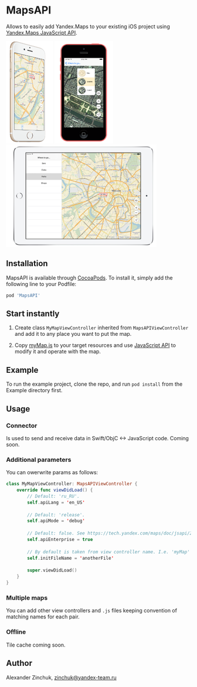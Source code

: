 # MapsAPI

Allows to easily add Yandex.Maps to your existing iOS project using [Yandex.Maps JavaScript API](https://tech.yandex.com/maps/jsapi/).

<img src="./docs/iphone5s.png" height="280" /> 
<img src="./docs/iphone5c.png" height="280" /> 
<img src="./docs/ipad.png" height="280" />

## Installation

MapsAPI is available through [CocoaPods](http://cocoapods.org). To install
it, simply add the following line to your Podfile:

```ruby
pod 'MapsAPI'
```

## Start instantly

1. Create class `MyMapViewController` inherited from `MapsAPIViewController` and add it to any place you want to put the map.

2. Copy [myMap.js](defaults/myMap.js) to your target resources and use [JavaScript API](https://tech.yandex.com/maps/jsapi/) to modify it and operate with the map.

## Example

To run the example project, clone the repo, and run `pod install` from the Example directory first.

## Usage

### Connector
Is used to send and receive data in Swift/ObjC <-> JavaScript code. Coming soon.

### Additional parameters
You can owerwrite params as follows:
```swift
class MyMapViewController: MapsAPIViewController {
    override func viewDidLoad() {
        // Default: 'ru_RU'.
        self.apiLang = 'en_US'
        
        // Default: 'release'.
        self.apiMode = 'debug'
        
        // Default: false. See https://tech.yandex.com/maps/doc/jsapi/2.1/commercial/index-docpage/
        self.apiEnterprise = true
        
        // By default is taken from view controller name. I.e. 'myMap' for MyMapViewController.
        self.initFileName = 'anotherFile'
    
        super.viewDidLoad()
    }
}
```

### Multiple maps
You can add other view controllers and `.js` files keeping convention of matching names for each pair.

### Offline
Tile cache coming soon.

## Author

Alexander Zinchuk, zinchuk@yandex-team.ru
